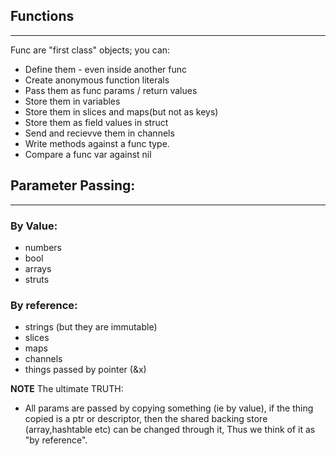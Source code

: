 ##                          Functions 
-----------------------------------------------------------------

Func are "first class" objects; you can:
-   Define them - even inside another func
-   Create anonymous function literals
-   Pass them as func params / return values
-   Store them in variables
-   Store them in slices and maps(but not as keys)
-   Store them as field values in struct
-   Send and recievve them in channels
-   Write methods against a func type.
-   Compare a func var against nil 


##              Parameter Passing:
-----------------------------------------------------------------

### By Value:
-   numbers
-   bool
-   arrays
-   struts

### By reference:
-   strings (but they are immutable)
-   slices
-   maps
-   channels
-   things passed by pointer (&x)

**NOTE** The ultimate TRUTH:
- All params are passed by copying something (ie by value), if the thing copied is a ptr or descriptor, then the shared backing store (array,hashtable etc) can be changed through it, Thus we think of it as "by reference". 
